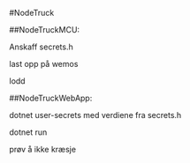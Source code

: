 #NodeTruck

##NodeTruckMCU:

Anskaff secrets.h

last opp på wemos 

lodd


##NodeTruckWebApp:

dotnet user-secrets med verdiene fra secrets.h

dotnet run

prøv å ikke kræsje


